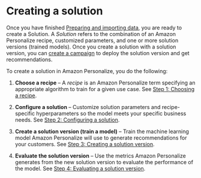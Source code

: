# Creating a solution<a name="training-deploying-solutions"></a>

Once you have finished [Preparing and importing data](data-prep.md), you are ready to create a Solution\. A *Solution* refers to the combination of an Amazon Personalize recipe, customized parameters, and one or more solution versions \(trained models\)\. Once you create a solution with a solution version, you can [create a campaign](campaigns.md) to deploy the solution version and get recommendations\.

To create a solution in Amazon Personalize, you do the following:

1. **Choose a recipe** – A *recipe* is an Amazon Personalize term specifying an appropriate algorithm to train for a given use case\. See [Step 1: Choosing a recipe](working-with-predefined-recipes.md)\. 

1. **Configure a solution** – Customize solution parameters and recipe\-specific hyperparameters so the model meets your specific business needs\. See [Step 2: Configuring a solution](customizing-solution-config.md)\. 

1.  **Create a solution version \(train a model\)** – Train the machine learning model Amazon Personalize will use to generate recommendations for your customers\. See [Step 3: Creating a solution version](creating-a-solution-version.md)\. 

1.  **Evaluate the solution version** – Use the metrics Amazon Personalize generates from the new solution version to evaluate the performance of the model\. See [Step 4: Evaluating a solution version](working-with-training-metrics.md)\. 